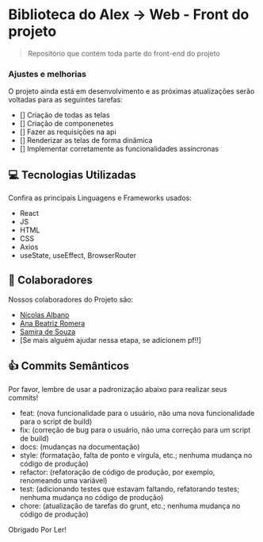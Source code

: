 # Biblioteca do Alex -> Web - Front do projeto

> Repositório que contém toda parte do front-end do projeto

### Ajustes e melhorias

O projeto ainda está em desenvolvimento e as próximas atualizações serão voltadas para as seguintes tarefas:

- [] Criação de todas as telas
- [] Criação de componenetes
- [] Fazer as requisições na api
- [] Renderizar as telas de forma dinâmica
- [] Implementar corretamente as funcionalidades assíncronas

## 💻 Tecnologias Utilizadas

Confira as principais Linguagens e Frameworks usados:

- React
- JS
- HTML
- CSS
- Axios
- useState, useEffect, BrowserRouter

## 🤝 Colaboradores

Nossos colaboradores do Projeto são:

- <a href="https://github.com/nicolasruoco">Nícolas Albano</a>
- <a href="https://github.com/AnaBeatrizRomera">Ana Beatriz Romera</a>
- <a href="https://github.com/SamiraSouza07">Samira de Souza</a>
- [Se mais alguém ajudar nessa etapa, se adicionem pf!!]

## 👍 Commits Semânticos

Por favor, lembre de usar a padronização abaixo para realizar seus commits!

- feat: (nova funcionalidade para o usuário, não uma nova funcionalidade para o script de build)
- fix: (correção de bug para o usuário, não uma correção para um script de build)
- docs: (mudanças na documentação)
- style: (formatação, falta de ponto e vírgula, etc.; nenhuma mudança no código de produção)
- refactor: (refatoração de código de produção, por exemplo, renomeando uma variável)
- test: (adicionando testes que estavam faltando, refatorando testes; nenhuma mudança no código de produção)
- chore: (atualização de tarefas do grunt, etc.; nenhuma mudança no código de produção)

Obrigado Por Ler!
